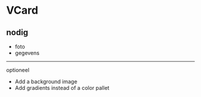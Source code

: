 # VCard

nodig
--------
* foto
* gegevens
------------
optioneel
* Add a background image
* Add gradients instead of a color pallet

